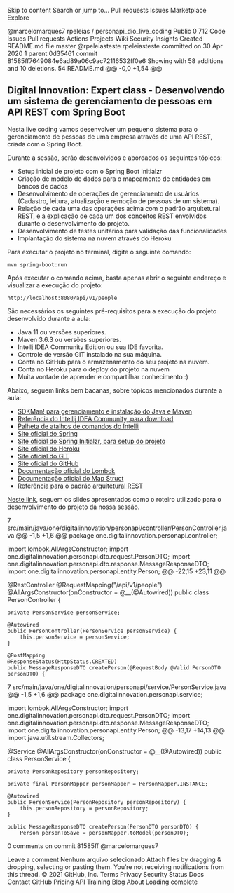 Skip to content
Search or jump to…
Pull requests
Issues
Marketplace
Explore

@marcelomarques7
rpeleias
/
personapi_dio_live_coding
Public
0
712
Code
Issues
Pull requests
Actions
Projects
Wiki
Security
Insights
Created README.md file
master
@rpeleiasteste
rpeleiasteste committed on 30 Apr 2020
1 parent 0d35461 commit 81585ff7649084e6ad89a06c9ac72116532ff0e6
Showing  with 58 additions and 10 deletions.
54  README.md
@@ -0,0 +1,54 @@
<h2>Digital Innovation: Expert class - Desenvolvendo um sistema de gerenciamento de pessoas em API REST com Spring Boot</h2>

Nesta live coding vamos desenvolver um pequeno sistema para o gerenciamento de pessoas de uma empresa através de uma API REST, criada com o Spring Boot.

Durante a sessão, serão desenvolvidos e abordados os seguintes tópicos:

* Setup inicial de projeto com o Spring Boot Initialzr
* Criação de modelo de dados para o mapeamento de entidades em bancos de dados
* Desenvolvimento de operações de gerenciamento de usuários (Cadastro, leitura, atualização e remoção de pessoas de um sistema).
* Relação de cada uma das operações acima com o padrão arquitetural REST, e a explicação de cada um dos conceitos REST envolvidos durante o desenvolvimento do projeto.
* Desenvolvimento de testes unitários para validação das funcionalidades
* Implantação do sistema na nuvem através do Heroku

Para executar o projeto no terminal, digite o seguinte comando:

```shell script
mvn spring-boot:run 
```

Após executar o comando acima, basta apenas abrir o seguinte endereço e visualizar a execução do projeto:

```
http://localhost:8080/api/v1/people
```


São necessários os seguintes pré-requisitos para a execução do projeto desenvolvido durante a aula:

* Java 11 ou versões superiores.
* Maven 3.6.3 ou versões superiores.
* Intellj IDEA Community Edition ou sua IDE favorita.
* Controle de versão GIT instalado na sua máquina.
* Conta no GitHub para o armazenamento do seu projeto na nuvem.
* Conta no Heroku para o deploy do projeto na nuvem
* Muita vontade de aprender e compartilhar conhecimento :)

Abaixo, seguem links bem bacanas, sobre tópicos mencionados durante a aula:

* [SDKMan! para gerenciamento e instalação do Java e Maven](https://sdkman.io/)
* [Referência do Intellij IDEA Community, para download](https://www.jetbrains.com/idea/download)
* [Palheta de atalhos de comandos do Intellij](https://resources.jetbrains.com/storage/products/intellij-idea/docs/IntelliJIDEA_ReferenceCard.pdf)
* [Site oficial do Spring](https://spring.io/)
* [Site oficial do Spring Initialzr, para setup do projeto](https://start.spring.io/)
* [Site oficial do Heroku](https://www.heroku.com/)
* [Site oficial do GIT](https://git-scm.com/)
* [Site oficial do GitHub](http://github.com/)
* [Documentação oficial do Lombok](https://projectlombok.org/)
* [Documentação oficial do Map Struct](https://mapstruct.org/)
* [Referência para o padrão arquitetural REST](https://restfulapi.net/)

[Neste link](https://drive.google.com/file/d/1crVPOVl6ok2HeYjh3fjQuGQn2lDZVHrn/view?usp=sharing), seguem os slides apresentados como o roteiro utilizado para o desenvolvimento do projeto da nossa sessão.



7  src/main/java/one/digitalinnovation/personapi/controller/PersonController.java
@@ -1,5 +1,6 @@
package one.digitalinnovation.personapi.controller;

import lombok.AllArgsConstructor;
import one.digitalinnovation.personapi.dto.request.PersonDTO;
import one.digitalinnovation.personapi.dto.response.MessageResponseDTO;
import one.digitalinnovation.personapi.entity.Person;
@@ -22,15 +23,11 @@

@RestController
@RequestMapping("/api/v1/people")
@AllArgsConstructor(onConstructor = @__(@Autowired))
public class PersonController {

    private PersonService personService;

    @Autowired
    public PersonController(PersonService personService) {
        this.personService = personService;
    }

    @PostMapping
    @ResponseStatus(HttpStatus.CREATED)
    public MessageResponseDTO createPerson(@RequestBody @Valid PersonDTO personDTO) {
7  src/main/java/one/digitalinnovation/personapi/service/PersonService.java
@@ -1,5 +1,6 @@
package one.digitalinnovation.personapi.service;

import lombok.AllArgsConstructor;
import one.digitalinnovation.personapi.dto.request.PersonDTO;
import one.digitalinnovation.personapi.dto.response.MessageResponseDTO;
import one.digitalinnovation.personapi.entity.Person;
@@ -13,17 +14,13 @@
import java.util.stream.Collectors;

@Service
@AllArgsConstructor(onConstructor = @__(@Autowired))
public class PersonService {

    private PersonRepository personRepository;

    private final PersonMapper personMapper = PersonMapper.INSTANCE;

    @Autowired
    public PersonService(PersonRepository personRepository) {
        this.personRepository = personRepository;
    }

    public MessageResponseDTO createPerson(PersonDTO personDTO) {
        Person personToSave = personMapper.toModel(personDTO);

0 comments on commit 81585ff
@marcelomarques7


Leave a comment
Nenhum arquivo selecionado
Attach files by dragging & dropping, selecting or pasting them.
You’re not receiving notifications from this thread.
© 2021 GitHub, Inc.
Terms
Privacy
Security
Status
Docs
Contact GitHub
Pricing
API
Training
Blog
About
Loading complete